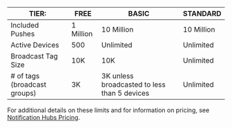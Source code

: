 
| TIER: | FREE | BASIC | STANDARD |
| --- | --- | --- | --- |
| Included Pushes |1 Million |10 Million |10 Million |
| Active Devices |500 |Unlimited |Unlimited |
| Broadcast Tag Size |10K |10K |Unlimited |
| # of tags (broadcast groups) |3K |3K unless broadcasted to less than 5 devices |Unlimited |

For additional details on these limits and for information on pricing, see [Notification Hubs Pricing](https://azure.microsoft.com/pricing/details/notification-hubs/). 

